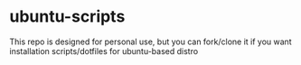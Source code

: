 # ubuntu-scripts
This repo is designed for personal use, but you can fork/clone it if you want
installation scripts/dotfiles for ubuntu-based distro
